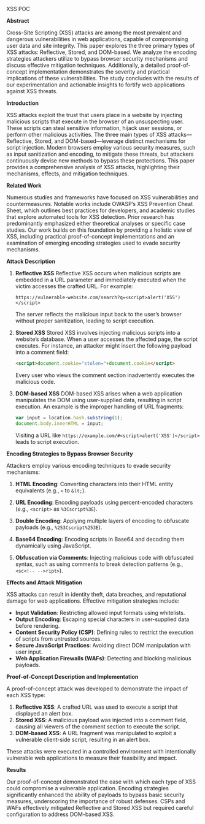 XSS POC

**Abstract**

Cross-Site Scripting (XSS) attacks are among the most prevalent and dangerous vulnerabilities in web applications, capable of compromising user data and site integrity. This paper explores the three primary types of XSS attacks: Reflective, Stored, and DOM-based. We analyze the encoding strategies attackers utilize to bypass browser security mechanisms and discuss effective mitigation techniques. Additionally, a detailed proof-of-concept implementation demonstrates the severity and practical implications of these vulnerabilities. The study concludes with the results of our experimentation and actionable insights to fortify web applications against XSS threats.

**Introduction**

XSS attacks exploit the trust that users place in a website by injecting malicious scripts that execute in the browser of an unsuspecting user. These scripts can steal sensitive information, hijack user sessions, or perform other malicious activities. The three main types of XSS attacks—Reflective, Stored, and DOM-based—leverage distinct mechanisms for script injection. Modern browsers employ various security measures, such as input sanitization and encoding, to mitigate these threats, but attackers continuously devise new methods to bypass these protections. This paper provides a comprehensive analysis of XSS attacks, highlighting their mechanisms, effects, and mitigation techniques.

**Related Work**

Numerous studies and frameworks have focused on XSS vulnerabilities and countermeasures. Notable works include OWASP’s XSS Prevention Cheat Sheet, which outlines best practices for developers, and academic studies that explore automated tools for XSS detection. Prior research has predominantly emphasized either theoretical analyses or specific case studies. Our work builds on this foundation by providing a holistic view of XSS, including practical proof-of-concept implementations and an examination of emerging encoding strategies used to evade security mechanisms.

**Attack Description**

1. **Reflective XSS**
   Reflective XSS occurs when malicious scripts are embedded in a URL parameter and immediately executed when the victim accesses the crafted URL. For example:

   ```
   https://vulnerable-website.com/search?q=<script>alert('XSS')</script>
   ```

   The server reflects the malicious input back to the user’s browser without proper sanitization, leading to script execution.

2. **Stored XSS**
   Stored XSS involves injecting malicious scripts into a website’s database. When a user accesses the affected page, the script executes. For instance, an attacker might insert the following payload into a comment field:

   ```html
   <script>document.cookie="stolen="+document.cookie</script>
   ```

   Every user who views the comment section inadvertently executes the malicious code.

3. **DOM-based XSS**
   DOM-based XSS arises when a web application manipulates the DOM using user-supplied data, resulting in script execution. An example is the improper handling of URL fragments:

   ```javascript
   var input = location.hash.substring(1);
   document.body.innerHTML = input;
   ```

   Visiting a URL like `https://example.com/#<script>alert('XSS')</script>` leads to script execution.

**Encoding Strategies to Bypass Browser Security**

Attackers employ various encoding techniques to evade security mechanisms:

1. **HTML Encoding**: Converting characters into their HTML entity equivalents (e.g., `<` to `&lt;`).

2. **URL Encoding**: Encoding payloads using percent-encoded characters (e.g., `<script>` as `%3Cscript%3E`).

3. **Double Encoding**: Applying multiple layers of encoding to obfuscate payloads (e.g., `%253Cscript%253E`).

4. **Base64 Encoding**: Encoding scripts in Base64 and decoding them dynamically using JavaScript.

5. **Obfuscation via Comments**: Injecting malicious code with obfuscated syntax, such as using comments to break detection patterns (e.g., `<sc<!-- -->ript>`).

**Effects and Attack Mitigation**

XSS attacks can result in identity theft, data breaches, and reputational damage for web applications. Effective mitigation strategies include:

- **Input Validation**: Restricting allowed input formats using whitelists.
- **Output Encoding**: Escaping special characters in user-supplied data before rendering.
- **Content Security Policy (CSP)**: Defining rules to restrict the execution of scripts from untrusted sources.
- **Secure JavaScript Practices**: Avoiding direct DOM manipulation with user input.
- **Web Application Firewalls (WAFs)**: Detecting and blocking malicious payloads.

**Proof-of-Concept Description and Implementation**

A proof-of-concept attack was developed to demonstrate the impact of each XSS type:

1. **Reflective XSS**: A crafted URL was used to execute a script that displayed an alert box.
2. **Stored XSS**: A malicious payload was injected into a comment field, causing all viewers of the comment section to execute the script.
3. **DOM-based XSS**: A URL fragment was manipulated to exploit a vulnerable client-side script, resulting in an alert box.

These attacks were executed in a controlled environment with intentionally vulnerable web applications to measure their feasibility and impact.

**Results**

Our proof-of-concept demonstrated the ease with which each type of XSS could compromise a vulnerable application. Encoding strategies significantly enhanced the ability of payloads to bypass basic security measures, underscoring the importance of robust defenses. CSPs and WAFs effectively mitigated Reflective and Stored XSS but required careful configuration to address DOM-based XSS.


